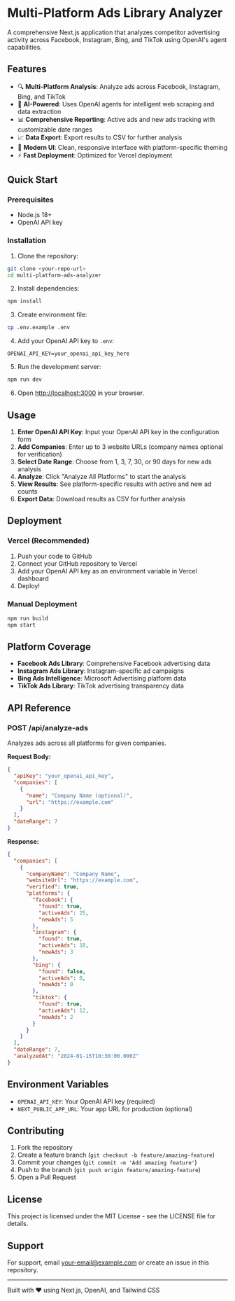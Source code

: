 # Multi-Platform Ads Library Analyzer

A comprehensive Next.js application that analyzes competitor advertising activity across Facebook, Instagram, Bing, and TikTok using OpenAI's agent capabilities.

## Features

- 🔍 **Multi-Platform Analysis**: Analyze ads across Facebook, Instagram, Bing, and TikTok
- 🤖 **AI-Powered**: Uses OpenAI agents for intelligent web scraping and data extraction
- 📊 **Comprehensive Reporting**: Active ads and new ads tracking with customizable date ranges
- 📈 **Data Export**: Export results to CSV for further analysis
- 🎨 **Modern UI**: Clean, responsive interface with platform-specific theming
- ⚡ **Fast Deployment**: Optimized for Vercel deployment

## Quick Start

### Prerequisites
- Node.js 18+
- OpenAI API key

### Installation

1. Clone the repository:
```bash
git clone <your-repo-url>
cd multi-platform-ads-analyzer
```

2. Install dependencies:
```bash
npm install
```

3. Create environment file:
```bash
cp .env.example .env
```

4. Add your OpenAI API key to `.env`:
```
OPENAI_API_KEY=your_openai_api_key_here
```

5. Run the development server:
```bash
npm run dev
```

6. Open [http://localhost:3000](http://localhost:3000) in your browser.

## Usage

1. **Enter OpenAI API Key**: Input your OpenAI API key in the configuration form
2. **Add Companies**: Enter up to 3 website URLs (company names optional for verification)
3. **Select Date Range**: Choose from 1, 3, 7, 30, or 90 days for new ads analysis
4. **Analyze**: Click "Analyze All Platforms" to start the analysis
5. **View Results**: See platform-specific results with active and new ad counts
6. **Export Data**: Download results as CSV for further analysis

## Deployment

### Vercel (Recommended)

1. Push your code to GitHub
2. Connect your GitHub repository to Vercel
3. Add your OpenAI API key as an environment variable in Vercel dashboard
4. Deploy!

### Manual Deployment

```bash
npm run build
npm start
```

## Platform Coverage

- **Facebook Ads Library**: Comprehensive Facebook advertising data
- **Instagram Ads Library**: Instagram-specific ad campaigns  
- **Bing Ads Intelligence**: Microsoft Advertising platform data
- **TikTok Ads Library**: TikTok advertising transparency data

## API Reference

### POST /api/analyze-ads

Analyzes ads across all platforms for given companies.

**Request Body:**
```json
{
  "apiKey": "your_openai_api_key",
  "companies": [
    {
      "name": "Company Name (optional)",
      "url": "https://example.com"
    }
  ],
  "dateRange": 7
}
```

**Response:**
```json
{
  "companies": [
    {
      "companyName": "Company Name",
      "websiteUrl": "https://example.com", 
      "verified": true,
      "platforms": {
        "facebook": {
          "found": true,
          "activeAds": 25,
          "newAds": 5
        },
        "instagram": {
          "found": true, 
          "activeAds": 18,
          "newAds": 3
        },
        "bing": {
          "found": false,
          "activeAds": 0,
          "newAds": 0
        },
        "tiktok": {
          "found": true,
          "activeAds": 12,
          "newAds": 2
        }
      }
    }
  ],
  "dateRange": 7,
  "analyzedAt": "2024-01-15T10:30:00.000Z"
}
```

## Environment Variables

- `OPENAI_API_KEY`: Your OpenAI API key (required)
- `NEXT_PUBLIC_APP_URL`: Your app URL for production (optional)

## Contributing

1. Fork the repository
2. Create a feature branch (`git checkout -b feature/amazing-feature`)
3. Commit your changes (`git commit -m 'Add amazing feature'`)
4. Push to the branch (`git push origin feature/amazing-feature`)  
5. Open a Pull Request

## License

This project is licensed under the MIT License - see the LICENSE file for details.

## Support

For support, email your-email@example.com or create an issue in this repository.

---

Built with ❤️ using Next.js, OpenAI, and Tailwind CSS
